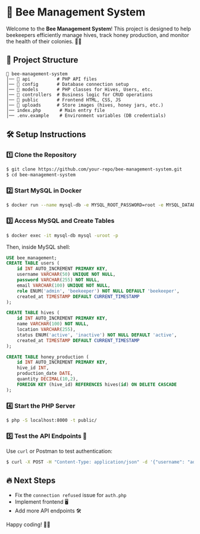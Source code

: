 # 🐝 Bee Management System

Welcome to the **Bee Management System**! This project is designed to help beekeepers efficiently manage hives, track honey production, and monitor the health of their colonies. 🍯✨

## 📌 Project Structure
```
📂 bee-management-system
│── 📂 api          # PHP API files
│── 📂 config       # Database connection setup
│── 📂 models       # PHP classes for Hives, Users, etc.
│── 📂 controllers  # Business logic for CRUD operations
│── 📂 public       # Frontend HTML, CSS, JS
│── 📂 uploads      # Store images (hives, honey jars, etc.)
│── index.php       # Main entry file
│── .env.example    # Environment variables (DB credentials)
```

## 🛠️ Setup Instructions
### 1️⃣ Clone the Repository
```sh
$ git clone https://github.com/your-repo/bee-management-system.git
$ cd bee-management-system
```

### 2️⃣ Start MySQL in Docker
```sh
$ docker run --name mysql-db -e MYSQL_ROOT_PASSWORD=root -e MYSQL_DATABASE=bee_management -p 3306:3306 -d mysql:latest
```

### 3️⃣ Access MySQL and Create Tables
```sh
$ docker exec -it mysql-db mysql -uroot -p
```
Then, inside MySQL shell:
```sql
USE bee_management;
CREATE TABLE users (
    id INT AUTO_INCREMENT PRIMARY KEY,
    username VARCHAR(50) UNIQUE NOT NULL,
    password VARCHAR(255) NOT NULL,
    email VARCHAR(100) UNIQUE NOT NULL,
    role ENUM('admin', 'beekeeper') NOT NULL DEFAULT 'beekeeper',
    created_at TIMESTAMP DEFAULT CURRENT_TIMESTAMP 
);

CREATE TABLE hives (
    id INT AUTO_INCREMENT PRIMARY KEY,
    name VARCHAR(100) NOT NULL,
    location VARCHAR(255),
    status ENUM('active', 'inactive') NOT NULL DEFAULT 'active',
    created_at TIMESTAMP DEFAULT CURRENT_TIMESTAMP 
);

CREATE TABLE honey_production (
    id INT AUTO_INCREMENT PRIMARY KEY,
    hive_id INT,
    production_date DATE,
    quantity DECIMAL(10,2),
    FOREIGN KEY (hive_id) REFERENCES hives(id) ON DELETE CASCADE
);
```

### 4️⃣ Start the PHP Server
```sh
$ php -S localhost:8000 -t public/
```

### 5️⃣ Test the API Endpoints 🚀
Use `curl` or Postman to test authentication:
```sh
$ curl -X POST -H "Content-Type: application/json" -d '{"username": "admin", "password": "adminpassword123"}' http://localhost:8000/api/auth.php
```

## 🔥 Next Steps
- Fix the `connection refused` issue for `auth.php`
- Implement frontend 🖥️
- Add more API endpoints 🛠️

Happy coding! 🚀🐝

